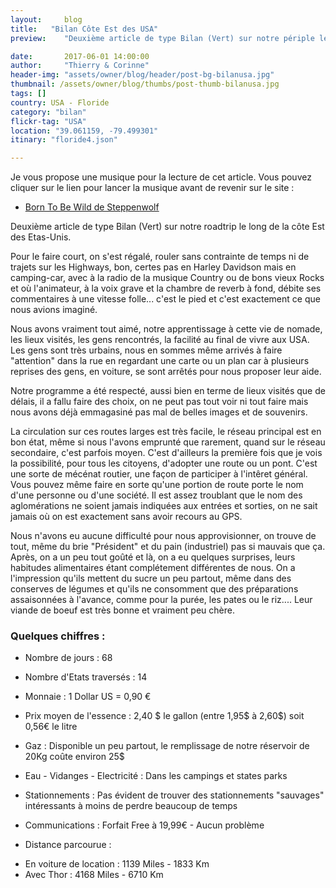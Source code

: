 ```yaml
---
layout:     blog
title:   "Bilan Côte Est des USA"
preview:    "Deuxième article de type Bilan (Vert) sur notre périple le long de la côte Est des Etas-Unis. Pour le faire court, on..."

date:       2017-06-01 14:00:00
author:     "Thierry & Corinne"
header-img: "assets/owner/blog/header/post-bg-bilanusa.jpg"
thumbnail: /assets/owner/blog/thumbs/post-thumb-bilanusa.jpg
tags: []
country: USA - Floride
category: "bilan"
flickr-tag: "USA"
location: "39.061159, -79.499301"
itinary: "floride4.json"

---
```


Je vous propose une musique pour la lecture de cet article. Vous pouvez cliquer sur le lien pour lancer la musique avant de revenir sur le site :  

<ul>
    <li><a href="https://youtu.be/fpZDiOSf_wY" target="_blank">Born To Be Wild de Steppenwolf</a></li>
</ul>


Deuxième article de type Bilan (Vert) sur notre roadtrip le long de la côte Est des Etas-Unis.

Pour le faire court, on s'est régalé, rouler sans contrainte de temps ni de trajets sur les Highways, bon, certes pas en Harley Davidson mais en camping-car, avec à la radio de la musique Country ou de bons vieux Rocks et où l'animateur, à la voix grave et la chambre de reverb à fond, débite ses commentaires à une vitesse folle... c'est le pied et c'est exactement ce que nous avions imaginé.

Nous avons vraiment tout aimé, notre apprentissage à cette vie de nomade, les lieux visités, les gens rencontrés, la facilité au final de vivre aux USA. Les gens sont très urbains, nous en sommes même arrivés à faire "attention" dans la rue en regardant une carte ou un plan car à plusieurs reprises des gens, en voiture, se sont arrêtés pour nous proposer leur aide.

Notre programme a été respecté, aussi bien en terme de lieux visités que de délais, il a fallu faire des choix, on ne peut pas tout voir ni tout faire mais nous avons déjà emmagasiné pas mal de belles images et de souvenirs.

La circulation sur ces routes larges est très facile, le réseau principal est en bon état, même si nous l'avons emprunté que rarement, quand sur le réseau secondaire, c'est parfois moyen. C'est d'ailleurs la première fois que je vois la possibilité, pour tous les citoyens, d'adopter une route ou un pont. C'est une sorte de mécénat routier, une façon de participer à l'intêret général. Vous pouvez même faire en sorte qu'une portion de route porte le nom d'une personne ou d'une société. Il est assez troublant que le nom des aglomérations ne soient jamais indiquées aux entrées et sorties, on ne sait jamais où on est exactement sans avoir recours au GPS.

Nous n'avons eu aucune difficulté pour nous approvisionner, on trouve de tout, même du brie "Président" et du pain (industriel) pas si mauvais que ça. Après, on a un peu tout goûté et là, on a eu quelques surprises, leurs habitudes alimentaires étant complétement différentes de nous. On a l'impression qu'ils mettent du sucre un peu partout, même dans des conserves de légumes et qu'ils ne consomment que des préparations assaisonnées à l'avance, comme pour la purée, les pates ou le riz.... Leur viande de boeuf est très bonne et vraiment peu chère.


### Quelques chiffres :  

* Nombre de jours           : 68
* Nombre d'Etats traversés  : 14
* Monnaie                   : 1 Dollar US = 0,90 €
* Prix moyen de l'essence   : 2,40 $ le gallon (entre 1,95$ à 2,60$) soit 0,56€ le litre
* Gaz                       : Disponible un peu partout, le remplissage de notre réservoir de 20Kg coûte environ 25$ 
* Eau - Vidanges - Electricité    : Dans les campings et states parks
* Stationnements             : Pas évident de trouver des stationnements "sauvages" intéressants à moins de perdre beaucoup de temps
* Communications             : Forfait Free à 19,99€ - Aucun problème

* Distance parcourue : 
- En voiture de location    : 1139 Miles - 1833 Km  
- Avec Thor                 : 4168 Miles - 6710 Km  
